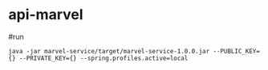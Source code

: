# api-marvel

#run

```
java -jar marvel-service/target/marvel-service-1.0.0.jar --PUBLIC_KEY={} --PRIVATE_KEY={} --spring.profiles.active=local
```